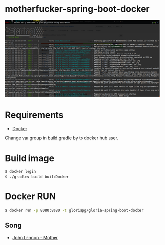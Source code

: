 # motherfucker-spring-boot-docker
![Oooola}](/images/fuckyeah.png)
# Requirements
* [Docker](https://docs.docker.com/engine/installation/)

Change var group in build.gradle by to docker hub user.
# Build image
``` bash
$ docker login
$ ./gradlew build buildDocker
```
# Docker RUN

``` bash
$ docker run -p 8080:8080 -t gloriapg/gloria-spring-boot-docker
```
## Song
* [John Lennon - Mother](https://www.youtube.com/watch?v=CEnc3RQE2lg)
